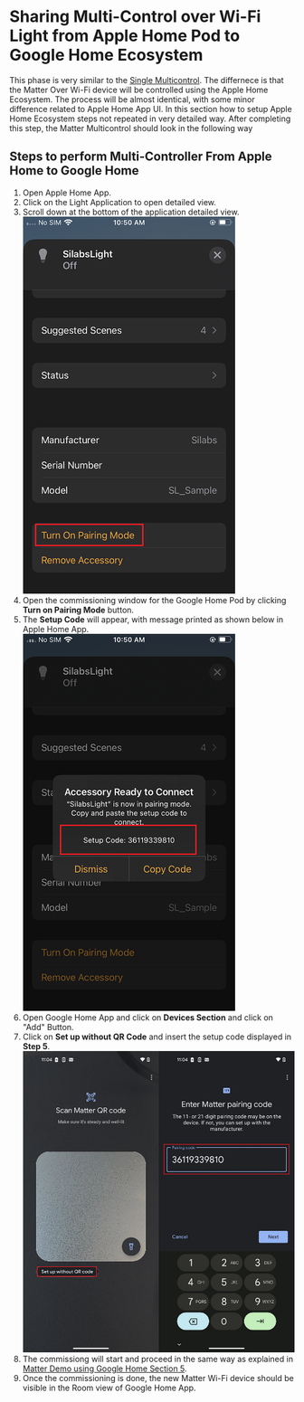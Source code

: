 # Sharing Multi-Control over Wi-Fi Light from Apple Home Pod to Google Home Ecosystem

This phase is very similar to the [Single Multicontrol](./singlecontroller-ecosystem). The differnece is that the Matter Over Wi-Fi device will be controlled using the Apple Home Ecosystem. The process will be almost identical, with some minor difference related to Apple Home App UI.
In this section how to setup Apple Home Ecosystem steps not repeated in very detailed way. After completing this step, the Matter Multicontrol should look in the following way

## Steps to perform Multi-Controller From Apple Home to Google Home

1. Open Apple Home App.
2. Click on the Light Application to open detailed view.
3. Scroll down at the bottom of the application detailed view.
![Silicon Labs - design](./images/matter-apple-application-info.png)
4. Open the commissioning window for the Google Home Pod by clicking **Turn on Pairing Mode** button.
5. The **Setup Code** will appear, with message printed as shown below in Apple Home App.
![Silicon Labs - design](./images/matter-apple-application-setup-code.png)
6. Open Google Home App and click on **Devices Section** and click on "Add" Button.
7. Click on **Set up without QR Code** and insert the setup code displayed in **Step 5**.
![Silicon Labs - design](./images/matter-google-add-setup-code.png)
8. The commissiong will start and proceed in the same way as explained in [Matter Demo using Google Home Section 5](./google-ecosystem-setup#5-matter-demo-using-google-home).
9. Once the commissioning is done, the new Matter Wi-Fi device should be visible in the Room view of Google Home App.